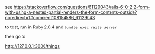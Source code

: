 

see https://stackoverflow.com/questions/61129043/rails-6-0-2-2-form-with-using-a-nested-partial-renders-the-form-contents-outside?noredirect=1#comment108154586_61129043


to test, run in Ruby 2.6.4 and 
`bundle exec rails server`

then go to 

http://127.0.0.1:3000/things
